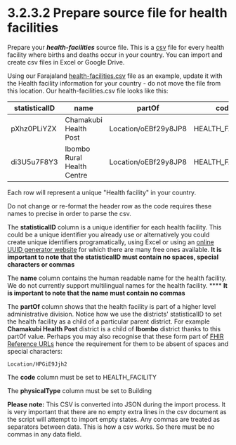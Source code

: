 # 3.2.3.2 Prepare source file for health facilities

Prepare your _**health-facilities**_ source file.  This is a [csv](https://en.wikipedia.org/wiki/Comma-separated\_values) file for every health facility where births and deaths occur in your country.  You can import and create csv files in Excel or Google Drive.

Using our Farajaland [health-facilities.csv](https://github.com/opencrvs/opencrvs-farajaland/blob/master/src/features/facilities/source/health-facilities.csv) file as an example, update it with the Health facility information for your country - do not move the file from this location.  Our health-facilities.csv file looks like this:



| statisticalID | name                       | partOf               | code             | physicalType |
| ------------- | -------------------------- | -------------------- | ---------------- | ------------ |
| pXhz0PLiYZX   | Chamakubi Health Post      | Location/oEBf29y8JP8 | HEALTH\_FACILITY |              |
| di3U5u7F8Y3   | Ibombo Rural Health Centre | Location/oEBf29y8JP8 | HEALTH\_FACILITY |              |

Each row will represent a unique "Health facility" in your country.

Do not change or re-format the header row as the code requires these names to precise in order to parse the csv.

The **statisticalID** column is a unique identifier for each health facility.  This could be a unique identifier you already use or alternatively you could create unique identifiers programatically, using Excel or using an [online UUID generator website](https://www.345tool.com/generator/random-id-generator) for which there are many free ones available.  **It is important to note that the statisticalID must contain no spaces, special characters or commas**

The **name** column contains the human readable name for the health facility.  We do not currently support multilingual names for the health facility.  **** **It is important to note that the name must contain no commas**

The **partOf** column shows that the health facility is part of a higher level administrative division.  Notice how we use the districts' statisticalID to set the health facility as a child of a particular parent district.   For example **Chamakubi Health Post** district is a child of **Ibombo** district thanks to this partOf value. Perhaps you may also recognise that these form part of [FHIR Reference URLs](https://www.hl7.org/fhir/references-definitions.html#Reference.reference) hence the requirement for them to be absent of spaces and special characters:

```
Location/HPGiE9Jjh2
```

The **code** column must be set to HEALTH\_FACILITY

The **physicalType** column must be set to Building

**Please note:** This CSV is converted into JSON during the import process.  It is very important that there are no empty extra lines in the csv document as the script will attempt to import empty states.  Any commas are treated as separators between data.  This is how a csv works.  So there must be no commas in any data field.
